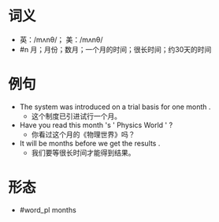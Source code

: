 # 词义
- 英：/mʌnθ/； 美：/mʌnθ/
- #n 月；月份；数月；一个月的时间；很长时间；约30天的时间
# 例句
- The system was introduced on a trial basis for one month .
	- 这个制度已引进试行一个月。
- Have you read this month 's ' Physics World ' ?
	- 你看过这个月的《物理世界》吗？
- It will be months before we get the results .
	- 我们要等很长时间才能得到结果。
# 形态
- #word_pl months
